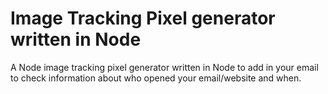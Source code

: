 # Image Tracking Pixel generator written in Node

A Node image tracking pixel generator written in Node to add in your email to check information about who opened your email/website and when.
